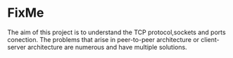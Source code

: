 # FixMe

The aim of this project is to understand the TCP protocol,sockets and ports conection. The problems that arise in peer-to-peer architecture or client-server
architecture are numerous and have multiple solutions.



